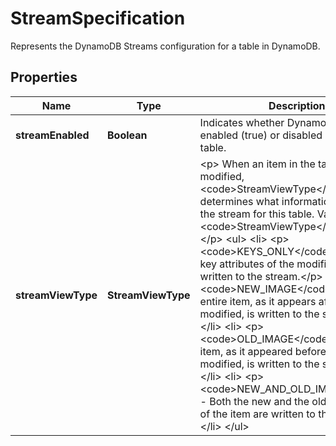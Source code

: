 

# StreamSpecification

Represents the DynamoDB Streams configuration for a table in DynamoDB.

## Properties

| Name | Type | Description | Notes |
|------------ | ------------- | ------------- | -------------|
|**streamEnabled** | **Boolean** | Indicates whether DynamoDB Streams is enabled (true) or disabled (false) on the table. |  |
|**streamViewType** | **StreamViewType** | &lt;p&gt; When an item in the table is modified, &lt;code&gt;StreamViewType&lt;/code&gt; determines what information is written to the stream for this table. Valid values for &lt;code&gt;StreamViewType&lt;/code&gt; are:&lt;/p&gt; &lt;ul&gt; &lt;li&gt; &lt;p&gt; &lt;code&gt;KEYS_ONLY&lt;/code&gt; - Only the key attributes of the modified item are written to the stream.&lt;/p&gt; &lt;/li&gt; &lt;li&gt; &lt;p&gt; &lt;code&gt;NEW_IMAGE&lt;/code&gt; - The entire item, as it appears after it was modified, is written to the stream.&lt;/p&gt; &lt;/li&gt; &lt;li&gt; &lt;p&gt; &lt;code&gt;OLD_IMAGE&lt;/code&gt; - The entire item, as it appeared before it was modified, is written to the stream.&lt;/p&gt; &lt;/li&gt; &lt;li&gt; &lt;p&gt; &lt;code&gt;NEW_AND_OLD_IMAGES&lt;/code&gt; - Both the new and the old item images of the item are written to the stream.&lt;/p&gt; &lt;/li&gt; &lt;/ul&gt; |  [optional] |



